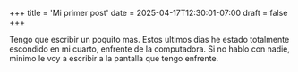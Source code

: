 +++
title = 'Mi primer post'
date = 2025-04-17T12:30:01-07:00
draft = false
+++

Tengo que escribir un poquito mas. Estos ultimos dias he estado totalmente escondido en mi cuarto, enfrente de la computadora. Si no hablo con nadie, minimo le voy a escribir a la pantalla que tengo enfrente.

